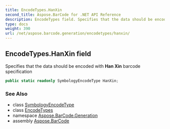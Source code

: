 ```yaml
---
title: EncodeTypes.HanXin
second_title: Aspose.BarCode for .NET API Reference
description: EncodeTypes field. Specifies that the data should be encoded with Han Xin barcode specification
type: docs
weight: 390
url: /net/aspose.barcode.generation/encodetypes/hanxin/
---
```

## EncodeTypes.HanXin field

Specifies that the data should be encoded with **Han Xin** barcode specification

```csharp
public static readonly SymbologyEncodeType HanXin;
```

### See Also

* class [SymbologyEncodeType](../../symbologyencodetype/)
* class [EncodeTypes](../)
* namespace [Aspose.BarCode.Generation](../../encodetypes/)
* assembly [Aspose.BarCode](../../../)



